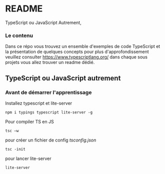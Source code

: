 # README #
TypeScript ou JavaScript Autrement,
### Le contenu ###
Dans ce répo vous trouvez un ensemble d'exemples de code TypeScript et la présentation de quelques concepts 
pour plus d'approfondissement veuillez consulter https://www.typescriptlang.org/
dans chaque sous projets vous allez trouver un readme dédié.

## TypeScript ou JavaScript autrement ##
### Avant de démarrer l'apprentissage ###

Installez typescript et lite-server
```
npm i typings typescript lite-server -g
```

Pour compiler TS en JS  
```
tsc –w
```
pour créer un fichier de config *tsconfig.json*
```
tsc -init
```
pour lancer lite-server
```
lite-server
```